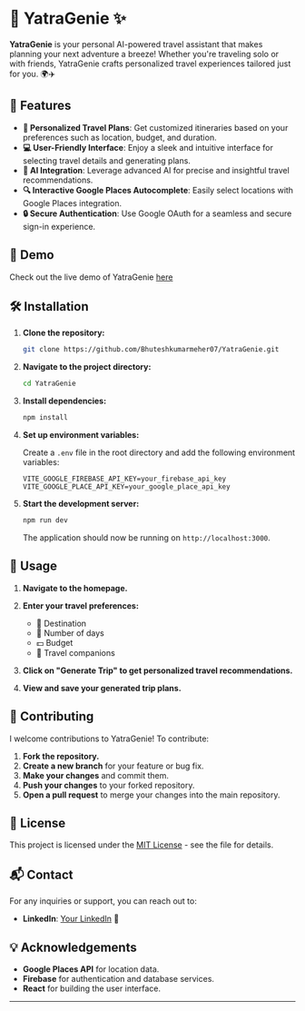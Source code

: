 # 🧳 YatraGenie ✨

**YatraGenie** is your personal AI-powered travel assistant that makes planning your next adventure a breeze! Whether you're traveling solo or with friends, YatraGenie crafts personalized travel experiences tailored just for you. 🌍✈️

## 🌟 Features

- **🎯 Personalized Travel Plans**: Get customized itineraries based on your preferences such as location, budget, and duration.
- **💻 User-Friendly Interface**: Enjoy a sleek and intuitive interface for selecting travel details and generating plans.
- **🤖 AI Integration**: Leverage advanced AI for precise and insightful travel recommendations.
- **🔍 Interactive Google Places Autocomplete**: Easily select locations with Google Places integration.
- **🔒 Secure Authentication**: Use Google OAuth for a seamless and secure sign-in experience.

## 🚀 Demo

Check out the live demo of YatraGenie [here](https://yatra-genie-app.vercel.app/)

## 🛠️ Installation

1. **Clone the repository:**

   ```sh
   git clone https://github.com/Bhuteshkumarmeher07/YatraGenie.git
   ```

2. **Navigate to the project directory:**

   ```sh
   cd YatraGenie
   ```

3. **Install dependencies:**

   ```sh
   npm install
   ```

4. **Set up environment variables:**

   Create a `.env` file in the root directory and add the following environment variables:

   ```env
   VITE_GOOGLE_FIREBASE_API_KEY=your_firebase_api_key
   VITE_GOOGLE_PLACE_API_KEY=your_google_place_api_key
   ```

5. **Start the development server:**

   ```sh
   npm run dev
   ```

   The application should now be running on `http://localhost:3000`.

## 📖 Usage

1. **Navigate to the homepage.**
2. **Enter your travel preferences:**
   - 📍 Destination
   - 📅 Number of days
   - 💵 Budget
   - 👫 Travel companions

3. **Click on "Generate Trip" to get personalized travel recommendations.**

4. **View and save your generated trip plans.**

## 🤝 Contributing

I welcome contributions to YatraGenie! To contribute:

1. **Fork the repository.**
2. **Create a new branch** for your feature or bug fix.
3. **Make your changes** and commit them.
4. **Push your changes** to your forked repository.
5. **Open a pull request** to merge your changes into the main repository.

## 📜 License

This project is licensed under the [MIT License](LICENSE) - see the file for details.

## 📬 Contact

For any inquiries or support, you can reach out to:

- **LinkedIn**: [Your LinkedIn](https://www.linkedin.com/in/ravi-vishwakarma-b14117227/) 👔


## 💡 Acknowledgements

- **Google Places API** for location data.
- **Firebase** for authentication and database services.
- **React** for building the user interface.

---
